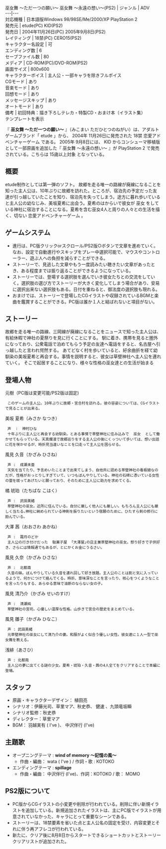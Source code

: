 巫女舞 〜ただ一つの願い〜  巫女舞 〜永遠の想い〜(PS2)  |  ジャンル  |  ADV   
---|---  
対応機種  |  日本語版Windows 98/98SE/Me/2000/XP  PlayStation 2   
発売元  |  etude(PC)  KID(PS2)   
発売日  |  2004年11月26日(PC)  2005年9月8日(PS2)   
レイティング  |  18禁(PC)  CERO15(PS2)   
キャラクター名設定  |  可   
エンディング数  |  6   
セーブファイル数  |  80   
メディア  |  CD-ROM(PC)/DVD-ROM(PS2)   
画面サイズ  |  800x600   
キャラクターボイス  |  主人公・一部キャラを除きフルボイス   
CGモード  |  あり   
音楽モード  |  あり   
回想モード  |  あり   
メッセージスキップ  |  あり   
オートモード  |  あり   
備考  |  初回特典：描き下ろしテレカ・特製CD・おまけ本（イラスト集）   
テンプレートを表示  
  
『 **巫女舞 〜ただ一つの願い〜** 』（みこまい ただひとつのねがい）は、アダルトゲームブランド「  etude  」から、  2004年
11月26日に発売された  18禁  恋愛アドベンチャーゲーム  である。  2005年  9月8日には、  KID
からコンシューマ移植版として一部原画を追加した『  巫女舞 〜永遠の想い〜  』が  PlayStation 2  で発売されている。こちらは
15歳以上対象  となっている。

##  概要  

etude制作としては第一弾のソフト。
故郷を走る唯一の路線が廃線になることを知った主人公は、10年ぶりに故郷を訪れた。ところが、宿泊先の予定だった友達が引っ越していたことを知り、宿泊先を失ってしまう。途方に暮れ歩いていると主人公の幼なじみ、美坂夏希に出会う。夏希のはからいで彼女が
巫女  をしている神社に宿泊することになる。夏希を含む巫女4人と周りの人々との生活を描く、切ない  恋愛アドベンチャーゲーム  。

##  ゲームシステム  

  * 進行は、PC版クリックorスクロール/PS2版○ボタンで文章を進めていく。なお、設定で自動進行やスキップをプレー中選択可能で、マウスやコントローラー、遊ぶ人への負担を減らすことができる。 
  * ストーリーで、見逃した文章やもう一度読みたい聴きたい文章があったとき、ある程度までは振り返ることができるようになっている。 
  * ストーリーでは、登場する選択肢を選んでいき彼女たちとの交流をしていく。選択肢の選び方でストーリーが大きく変化してしまう場合があり、安易に選択出来ない選択肢もある。日付を重ねると、御法度の選択肢も現れる。 
  * おまけでは、ストーリーで登場したCGイラストや収録されているBGMと楽曲を鑑賞することができる。PC版は誰か１人と結ばれないと項目がない。 

##  ストーリー  

故郷を走る唯一の路線、三岡線が廃線になることをニュースで知った主人公は､有給休暇で神社の夏祭りを見に行くことにする。
駅に着き、携帯を見ると圏外になっており、公衆電話で泊めてもらう予定の友達へ電話をすると、名古屋へ引っ越したと言われ愕然する。
あてどなく村を歩いていると、紆余曲折を経て幼馴染の美坂夏希と再会する。事情を説明すると、彼女は草壁神社へ主人公を連れていく。
そこで起居することになり、様々な性格の巫女達との生活が始まる

##  登場人物  

元樹（PC版は変更可能/PS2版は固定)

     このゲームの主人公。10年ぶりに故郷・宮合村を訪れる。彼の容姿については、CGイラストで見ることが出来る。 
美坂 夏希（みさか なつき）

     声  :  神村ひな 
     十年ぶりに主人公と再会する幼馴染。とある事情で草壁神社に住み込みで  巫女  として働かせてもらっている。天真爛漫で故郷巡りをする主人公の後にくっついて歩いては、想い出話に花を咲かせるが、時折見当違いなことを口走って主人公を困らせる。 
風見 久音（かざみ ひさね）

     声 :  成瀬未亜 
     天気を当てたり、予言めいたことまで出来てしまう、自他共に認める草壁神社の看板娘なのだが、性格がおっとりしすぎていて、いつもぼんやりしている。神社の石碑に憑いている女性の霊を祓ってあげたいと願っており、そのために主人公に助力を求めてくる。 
橘 琥珀（たちばな こはく）

     声 :  武田美緒 
     草壁神社の巫女。近所に住んでいる。自分に厳しく他人にも厳しい。もちろん主人公にも厳しく当たる｡神社に納められている神剣を振りたいという宿願のために、ひたすら剣の修行に励んでいる｡ 
大澤 茜（おおさわ あかね）

     声 :  霜月のどか 
     主人公の行き付けだった  駄菓子屋  ｢大澤屋｣の店主兼草壁神社の巫女。祭り好きで子供好き、さらには情報通でもあるが、とにかくお金にうるさい。 
風見 久奈（かざみ ひさな）

     声 :  北都南 
     久音の妹。ぼんやりしている久音を連れ回して好き放題。主人公のことは割と気に入っているようで、何かにつけて絡んでくる。時折、意味深なことを言ったり、核心をつくようなことを言ったりもする、あらゆる意味で油断のならない女の子。 
風見 清乃介（かざみ せいのすけ）

     声 :  清瀬純 
     草壁神社の宮司。心優しい温厚な性格。山歩きで宮合の歴史をまとめている。 
風見 雛子（かざみ ひなこ）

     声 : 武田美緒 
     元草壁神社の巫女にして清乃介の妻。和服がよく似合う優しい女性。彼女達に１人一型で巫女舞を教える。 
浅緋（あさひ）

     声 : 北都南 
     主人公の夢に出てくる謎の少女。夏希・琥珀・久音・茜の4人全てをクリアすることで本編に登場。 

##  スタッフ  

  * 原画・キャラクターデザイン：  植田亮 
  * シナリオ：伊藤光司、草里マア、秋史恭、  健速  、九頭竜坂瞬 
  * シナリオ監修：秋史恭 
  * ディレクター：草里マア 
  * BGM：  羽越実有  (  I've  )、  中沢伴行  (I've) 

##  主題歌  

  * オープニングテーマ : **wind of memory 〜記憶の風〜**
    * 作曲・編曲：  wata  (  I've  ) / 作詞・歌 :  KOTOKO 
  * エンディングテーマ : **spillage**
    * 作曲・編曲：  中沢伴行  (I've)、作詞：KOTOKO / 歌：  MOMO 

##  PS2版について  

  * PC版からCGイラストの小変更や削除が行われている。削除に伴い新規イラストを追加している。新規追加されたイラストは、主にPC版でイラストが用意されていなかった、キャラにとって重要なシーンである。 
  * ストーリーは、18禁要素を省いた点と主人公名の固定を受け、内容変更とそれに伴う再アフレコが行われている。 
  * 新たに、クリア後に8月8日からスタートできるショートカットとストーリークリアリストが追加された。 

